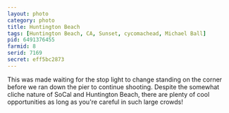 ```yaml
---
layout: photo
category: photo
title: Huntington Beach
tags: [Huntington Beach, CA, Sunset, cycomachead, Michael Ball]
pid: 6491376455
farmid: 8
serid: 7169
secret: eff5bc2873
---
```



This was made waiting for the stop light to change standing on the corner before we ran down the pier to continue shooting. Despite the somewhat cliche nature of SoCal and Huntington Beach, there are plenty of cool opportunities as long as you're careful in such large crowds!
